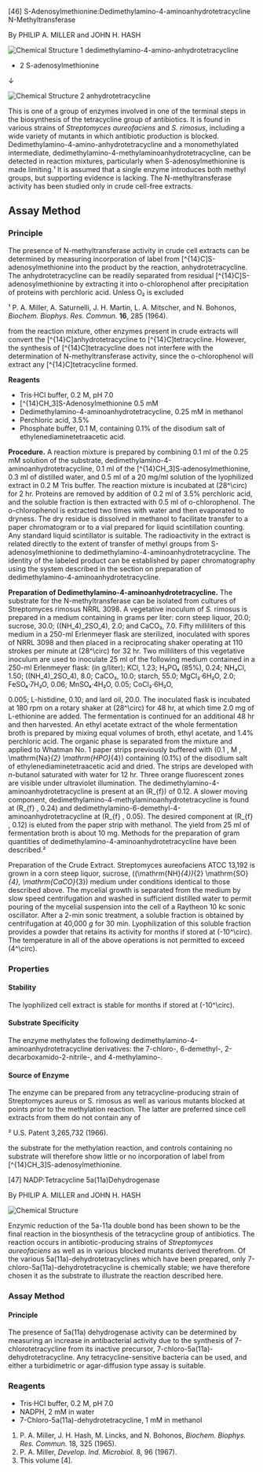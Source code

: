 
[46] S-Adenosylmethionine:Dedimethylamino-4-aminoanhydrotetracycline N-Methyltransferase

By PHILIP A. MILLER and JOHN H. HASH

![Chemical Structure 1](https://i.imgur.com/structure1.png)
dedimethylamino-4-amino-anhydrotetracycline

+ 2 S-adenosylmethionine

↓

![Chemical Structure 2](https://i.imgur.com/structure2.png)
anhydrotetracycline

This is one of a group of enzymes involved in one of the terminal steps in the biosynthesis of the tetracycline group of antibiotics. It is found in various strains of *Streptomyces aureofaciens* and *S. rimosus*, including a wide variety of mutants in which antibiotic production is blocked. Dedimethylamino-4-amino-anhydrotetracycline and a monomethylated intermediate, dedimethylamino-4-methylaminoanhydrotetracycline, can be detected in reaction mixtures, particularly when S-adenosylmethionine is made limiting.¹ It is assumed that a single enzyme introduces both methyl groups, but supporting evidence is lacking. The N-methyltransferase activity has been studied only in crude cell-free extracts.

## Assay Method

### Principle
The presence of N-methyltransferase activity in crude cell extracts can be determined by measuring incorporation of label from \[^{14}C\]S-adenosylmethionine into the product by the reaction, anhydrotetracycline. The anhydrotetracycline can be readily separated from residual \[^{14}C\]S-adenosylmethionine by extracting it into o-chlorophenol after precipitation of proteins with perchloric acid. Unless O₂ is excluded

¹ P. A. Miller, A. Saturnelli, J. H. Martin, L. A. Mitscher, and N. Bohonos, *Biochem. Biophys. Res. Commun.* **16**, 285 (1964).

from the reaction mixture, other enzymes present in crude extracts will convert the \[^{14}C\]anhydrotetracycline to \[^{14}C\]tetracycline. However, the synthesis of \[^{14}C\]tetracycline does not interfere with the determination of N-methyltransferase activity, since the o-chlorophenol will extract any \[^{14}C\]tetracycline formed.

**Reagents**

- Tris·HCl buffer, 0.2 M, pH 7.0
- \[^{14}CH_3\]S-Adenosylmethionine 0.5 mM
- Dedimethylamino-4-aminoanhydrotetracycline, 0.25 mM in methanol
- Perchloric acid, 3.5%
- Phosphate buffer, 0.1 M, containing 0.1% of the disodium salt of ethylenediaminetetraacetic acid.

**Procedure.** A reaction mixture is prepared by combining 0.1 ml of the 0.25 mM solution of the substrate, dedimethylamino-4-aminoanhydrotetracycline, 0.1 ml of the \[^{14}CH_3\]S-adenosylmethionine, 0.3 ml of distilled water, and 0.5 ml of a 20 mg/ml solution of the lyophilized extract in 0.2 M Tris buffer. The reaction mixture is incubated at \(28^\circ\) for 2 hr. Proteins are removed by addition of 0.2 ml of 3.5% perchloric acid, and the soluble fraction is then extracted with 0.5 ml of o-chlorophenol. The o-chlorophenol is extracted two times with water and then evaporated to dryness. The dry residue is dissolved in methanol to facilitate transfer to a paper chromatogram or to a vial prepared for liquid scintillation counting. Any standard liquid scintillator is suitable. The radioactivity in the extract is related directly to the extent of transfer of methyl groups from S-adenosylmethionine to dedimethylamino-4-aminoanhydrotetracycline. The identity of the labeled product can be established by paper chromatography using the system described in the section on preparation of dedimethylamino-4-aminoanhydrotetracycline.

**Preparation of Dedimethylamino-4-aminoanhydrotetracycline.** The substrate for the N-methyltransferase can be isolated from cultures of Streptomyces rimosus NRRL 3098. A vegetative inoculum of *S.* rimosus is prepared in a medium containing in grams per liter: corn steep liquor, 20.0; sucrose, 30.0; \((NH_4)_2SO_4\), 2.0; and CaCO₃, 7.0. Fifty milliliters of this medium in a 250-ml Erlenmeyer flask are sterilized, inoculated with spores of NRRL 3098 and then placed in a reciprocating shaker operating at 110 strokes per minute at \(28^\circ\) for 32 hr. Two milliliters of this vegetative inoculum are used to inoculate 25 ml of the following medium contained in a 250-ml Erlenmeyer flask: (in g/liter); KCl, 1.23; H₃PO₄ (85%), 0.24; NH₄Cl, 1.50; \((NH_4)_2SO_4\), 8.0; CaCO₃, 10.0; starch, 55.0; MgCl₂·6H₂O, 2.0; FeSO₄·7H₂O, 0.06; MnSO₄·4H₂O, 0.05; CoCl₂·6H₂O,

0.005; L-histidine, 0.10; and lard oil, 20.0. The inoculated flask is incubated at 180 rpm on a rotary shaker at \(28^\circ\) for 48 hr, at which time 2.0 mg of L-ethionine are added. The fermentation is continued for an additional 48 hr and then harvested. An ethyl acetate extract of the whole fermentation broth is prepared by mixing equal volumes of broth, ethyl acetate, and 1.4% perchloric acid. The organic phase is separated from the mixture and applied to Whatman No. 1 paper strips previously buffered with \(0.1 \, M \, \mathrm{Na}_{2} \mathrm{HPO}_{4}\) containing \(0.1\%\) of the disodium salt of ethylenediaminetetraacetic acid and dried. The strips are developed with *n*-butanol saturated with water for 12 hr. Three orange fluorescent zones are visible under ultraviolet illumination. The dedimethylamino-4-aminoanhydrotetracycline is present at an \(R_{f}\) of 0.12. A slower moving component, dedimethylamino-4-methylaminoanhydrotetracycline is found at \(R_{f} \, 0.24\) and dedimethylamino-6-demethyl-4-aminoanhydrotetracycline at \(R_{f} \, 0.05\). The desired component at \(R_{f} \, 0.12\) is eluted from the paper strip with methanol. The yield from 25 ml of fermentation broth is about 10 mg. Methods for the preparation of gram quantities of dedimethylamino-4-aminoanhydrotetracycline have been described.²

Preparation of the Crude Extract. Streptomyces aureofaciens ATCC 13,192 is grown in a corn steep liquor, sucrose, \((\mathrm{NH}_{4})_{2} \mathrm{SO}_{4}, \mathrm{CaCO}_{3}\) medium under conditions identical to those described above. The mycelial growth is separated from the medium by slow speed centrifugation and washed in sufficient distilled water to permit pouring of the mycelial suspension into the cell of a Raytheon 10 kc sonic oscillator. After a 2-min sonic treatment, a soluble fraction is obtained by centrifugation at 40,000 *g* for 30 min. Lyophilization of this soluble fraction provides a powder that retains its activity for months if stored at \(-10^\circ\). The temperature in all of the above operations is not permitted to exceed \(4^\circ\).

### Properties

#### Stability
The lyophilized cell extract is stable for months if stored at \(-10^\circ\).

#### Substrate Specificity
The enzyme methylates the following dedimethylamino-4-aminoanhydrotetracycline derivatives: the 7-chloro-, 6-demethyl-, 2-decarboxamido-2-nitrile-, and 4-methylamino-.

#### Source of Enzyme
The enzyme can be prepared from any tetracycline-producing strain of Streptomyces aureus or S. rimosus as well as various mutants blocked at points prior to the methylation reaction. The latter are preferred since cell extracts from them do not contain any of

² U.S. Patent 3,265,732 (1966).

the substrate for the methylation reaction, and controls containing no substrate will therefore show little or no incorporation of label from \[^{14}CH_3\]S-adenosylmethionine.

[47] NADP:Tetracycline 5a(11a)Dehydrogenase

By PHILIP A. MILLER and JOHN H. HASH

![Chemical Structure](https://i.imgur.com/chemical_structure.png)

Enzymic reduction of the 5a-11a double bond has been shown to be the final reaction in the biosynthesis of the tetracycline group of antibiotics. The reaction occurs in antibiotic-producing strains of *Streptomyces aureofaciens* as well as in various blocked mutants derived therefrom. Of the various 5a(11a)-dehydrotetracyclines which have been prepared, only 7-chloro-5a(11a)-dehydrotetracycline is chemically stable; we have therefore chosen it as the substrate to illustrate the reaction described here.

### Assay Method

#### Principle
The presence of 5a(11a) dehydrogenase activity can be determined by measuring an increase in antibacterial activity due to the synthesis of 7-chlorotetracycline from its inactive precursor, 7-chloro-5a(11a)-dehydrotetracycline. Any tetracycline-sensitive bacteria can be used, and either a turbidimetric or agar-diffusion type assay is suitable.

### Reagents

- Tris·HCl buffer, 0.2 M, pH 7.0
- NADPH, 2 mM in water
- 7-Chloro-5a(11a)-dehydrotetracycline, 1 mM in methanol

1. P. A. Miller, J. H. Hash, M. Lincks, and N. Bohonos, *Biochem. Biophys. Res. Commun.* 18, 325 (1965).
2. P. A. Miller, *Develop. Ind. Microbiol.* 8, 96 (1967).
3. This volume [4].
